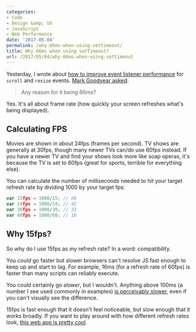 ```yaml
---
categories:
- Code
- Design &amp; UX
- JavaScript
- Web Performance
date: '2017-05-04'
permalink: /why-66ms-when-using-settimeout/
title: Why 66ms when using setTimeout?
url: /2017/05/04/why-66ms-when-using-settimeout
---
```


Yesterday, I wrote about [how to improve event listener performance](/event-listener-performance-with-vanilla-js/) for `scroll` and `resize` events. [Mark Goodyear asked](https://twitter.com/markgdyr/status/859756434828951553):

> Any reason for it being 66ms?

Yes. It's all about frame rate (how quickly your screen refreshes what's being displayed).

## Calculating FPS

Movies are shown in about 24fps (frames per second). TV shows are generally at 30fps, though many newer TVs can/do use 60fps instead. If you have a newer TV and find your shows look more like soap operas, it's because the TV is set to 60fps (great for sports, terrible for everything else).

You can calculate the number of milliseconds needed to hit your target refresh rate by dividing 1000 by your target fps:

```javascript
var 15fps = 1000/15; // 66
var 24fps = 1000/24; // 42
var 30fps = 1000/30; // 33
var 60fps = 1000/60; // 16
```

## Why 15fps?

So why do I use 15fps as my refresh rate? In a word: compatibility.

You *could* go faster but slower browsers can't resolve JS fast enough to keep up and start to lag. For example, 16ms (for a refresh rate of 60fps) is faster than many scripts can reliably execute.

You could certainly go *slower*, but I wouldn't. Anything above 100ms (a number I see used commonly in examples) [is perceivably slower](https://www.youtube.com/watch?v=vOvQCPLkPt4), even if you can't visually see the difference.

15fps is fast enough that it doesn't feel noticeable, but slow enough that it works broadly. If you want to play around with how different refresh rates look, [this web app is pretty cool](https://frames-per-second.appspot.com/).